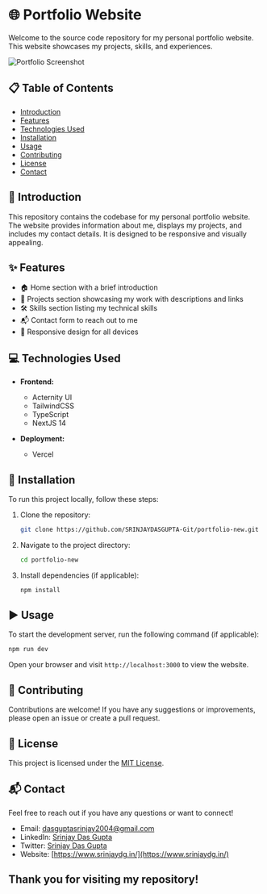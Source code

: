 # 🌐 Portfolio Website

Welcome to the source code repository for my personal portfolio website. This website showcases my projects, skills, and experiences. 

![Portfolio Screenshot](https://github.com/SRINJAYDASGUPTA-Git/portfolio-new/assets/70833470/3371e1ef-d6ce-4e2d-bbd5-29308f93a032)

## 📋 Table of Contents

- [Introduction](#introduction)
- [Features](#features)
- [Technologies Used](#tech-stack)
- [Installation](#installation)
- [Usage](#usage)
- [Contributing](#contributing)
- [License](#license)
- [Contact](#contact)

## <a name="introduction">📝 Introduction</a>

This repository contains the codebase for my personal portfolio website. The website provides information about me, displays my projects, and includes my contact details. It is designed to be responsive and visually appealing.

## <a name="features">✨ Features</a>

- 🏠 Home section with a brief introduction
- 💼 Projects section showcasing my work with descriptions and links
- 🛠️ Skills section listing my technical skills
- 📬 Contact form to reach out to me
- 📱 Responsive design for all devices

## <a name="tech-stack">💻 Technologies Used</a>

- **Frontend:**
  - Acternity UI
  - TailwindCSS
  - TypeScript
  - NextJS 14

- **Deployment:**
  - Vercel

## <a name="installation">🚀 Installation</a>

To run this project locally, follow these steps:

1. Clone the repository:
    ```bash
    git clone https://github.com/SRINJAYDASGUPTA-Git/portfolio-new.git
    ```

2. Navigate to the project directory:
    ```bash
    cd portfolio-new
    ```

3. Install dependencies (if applicable):
    ```bash
    npm install
    ```

## <a name="usage">▶️ Usage</a>

To start the development server, run the following command (if applicable):

```bash
npm run dev
```
Open your browser and visit `http://localhost:3000` to view the website.

## <a name="contributing">🤝 Contributing</a>
Contributions are welcome! If you have any suggestions or improvements, please open an issue or create a pull request.

## <a name="license">📜 License</a>
This project is licensed under the [MIT License](LICENSE).

## <a name="contact">📬 Contact</a>
Feel free to reach out if you have any questions or want to connect!

- Email: [dasguptasrinjay2004@gmail.com](mailto:dasguptasrinjay2004@gmail.com)
- LinkedIn: [Srinjay Das Gupta](https://www.linkedin.com/in/srinjay-das-gupta-441841214/)
- Twitter: [Srinjay Das Gupta](https://x.com/SrinjayDasGupta)
- Website: [https://www.srinjaydg.in/](https://www.srinjaydg.in/)

## Thank you for visiting my repository!
